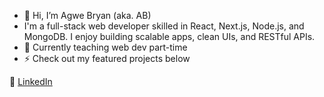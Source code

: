 - 👋 Hi, I’m Agwe Bryan (aka. AB)
- I'm a full-stack web developer skilled in React, Next.js, Node.js, and MongoDB. I enjoy building scalable apps, clean UIs, and RESTful APIs.
- 🌱 Currently teaching web dev part-time  
- ⚡ Check out my featured projects below  

🔗 [LinkedIn](https://www.linkedin.com/in/bryan-muna-a73224369/)
